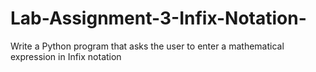 # Lab-Assignment-3-Infix-Notation-
Write a Python program that asks the user to enter a mathematical expression in Infix notation
